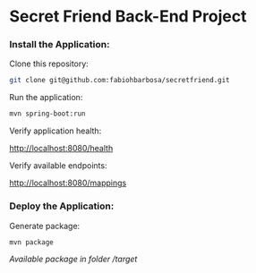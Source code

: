 Secret Friend Back-End Project
===

### Install the Application:
Clone this repository:
```sh
git clone git@github.com:fabiohbarbosa/secretfriend.git
```

Run the application:
```sh
mvn spring-boot:run
```

Verify application health:

[http://localhost:8080/health](http://localhost:8080/health)

Verify available endpoints:

[http://localhost:8080/mappings](http://localhost:8080/mappings)

### Deploy the Application:

Generate package:
```sh
mvn package
```

*Available package in folder /target*
